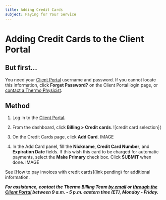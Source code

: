 ```yaml
---
title: Adding Credit Cards
subject: Paying for Your Service
---
```


# Adding Credit Cards to the Client Portal 

## But first...
You need your [Client Portal](https://www.thermo.io/login/) username and password. If you cannot locate this information, click **Forget Password?** on the Client Portal login page, or [contact a Thermo Physicist](mailto:physicists@thermo.io).

## Method
1. Log in to the [Client Portal](https://www.thermo.io/login/).
2. From the dashboard, click **Billing > Credit cards**.
   ![credit card selection](

3. On the Credit Cards page, click **Add Card**.
   IMAGE
   
4. In the Add Card panel, fill the **Nickname**, **Credit Card Number**, and **Expiration Date** fields. If this wish this card to be charged for automatic payments, select the **Make Primary** check box. Click **SUBMIT** when done.
   IMAGE

See [How to pay invoices with credit cards](link pending) for additional information.

**_For assistance, contact the Thermo Billing Team [by email](mailto:billing@thermo.io) or [through the Client Portal](https://www.thermo.io/login/) between 9 a.m. - 5 p.m. eastern time (ET), Monday - Friday._**
